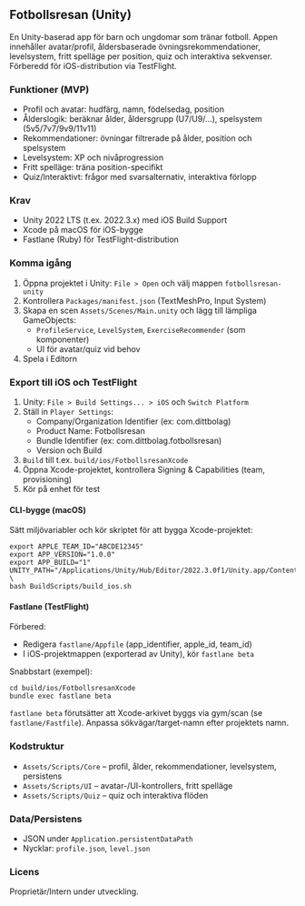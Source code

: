 ## Fotbollsresan (Unity)

En Unity-baserad app för barn och ungdomar som tränar fotboll. Appen innehåller avatar/profil, åldersbaserade övningsrekommendationer, levelsystem, fritt spelläge per position, quiz och interaktiva sekvenser. Förberedd för iOS-distribution via TestFlight.

### Funktioner (MVP)
- Profil och avatar: hudfärg, namn, födelsedag, position
- Ålderslogik: beräknar ålder, åldersgrupp (U7/U9/...), spelsystem (5v5/7v7/9v9/11v11)
- Rekommendationer: övningar filtrerade på ålder, position och spelsystem
- Levelsystem: XP och nivåprogression
- Fritt spelläge: träna position-specifikt
- Quiz/Interaktivt: frågor med svarsalternativ, interaktiva förlopp

### Krav
- Unity 2022 LTS (t.ex. 2022.3.x) med iOS Build Support
- Xcode på macOS för iOS-bygge
- Fastlane (Ruby) för TestFlight-distribution

### Komma igång
1) Öppna projektet i Unity: `File > Open` och välj mappen `fotbollsresan-unity`
2) Kontrollera `Packages/manifest.json` (TextMeshPro, Input System)
3) Skapa en scen `Assets/Scenes/Main.unity` och lägg till lämpliga GameObjects:
   - `ProfileService`, `LevelSystem`, `ExerciseRecommender` (som komponenter)
   - UI för avatar/quiz vid behov
4) Spela i Editorn

### Export till iOS och TestFlight
1) Unity: `File > Build Settings... > iOS` och `Switch Platform`
2) Ställ in `Player Settings`:
   - Company/Organization Identifier (ex: com.dittbolag)
   - Product Name: Fotbollsresan
   - Bundle Identifier (ex: com.dittbolag.fotbollsresan)
   - Version och Build
3) `Build` till t.ex. `build/ios/FotbollsresanXcode`
4) Öppna Xcode-projektet, kontrollera Signing & Capabilities (team, provisioning)
5) Kör på enhet för test

#### CLI-bygge (macOS)
Sätt miljövariabler och kör skriptet för att bygga Xcode-projektet:
```
export APPLE_TEAM_ID="ABCDE12345"
export APP_VERSION="1.0.0"
export APP_BUILD="1"
UNITY_PATH="/Applications/Unity/Hub/Editor/2022.3.0f1/Unity.app/Contents/MacOS/Unity" \
bash BuildScripts/build_ios.sh
```

#### Fastlane (TestFlight)
Förbered:
- Redigera `fastlane/Appfile` (app_identifier, apple_id, team_id)
- I iOS-projektmappen (exporterad av Unity), kör `fastlane beta`

Snabbstart (exempel):
```
cd build/ios/FotbollsresanXcode
bundle exec fastlane beta
```

`fastlane beta` förutsätter att Xcode-arkivet byggs via gym/scan (se `fastlane/Fastfile`). Anpassa sökvägar/target-namn efter projektets namn.

### Kodstruktur
- `Assets/Scripts/Core` – profil, ålder, rekommendationer, levelsystem, persistens
- `Assets/Scripts/UI` – avatar-/UI-kontrollers, fritt spelläge
- `Assets/Scripts/Quiz` – quiz och interaktiva flöden

### Data/Persistens
- JSON under `Application.persistentDataPath`
- Nycklar: `profile.json`, `level.json`

### Licens
Proprietär/Intern under utveckling.

